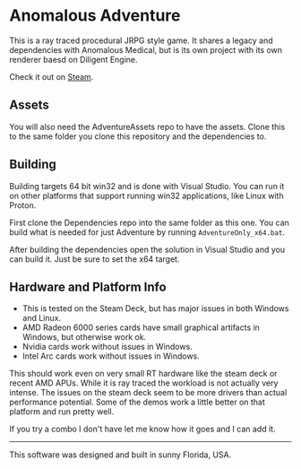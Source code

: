 # Anomalous Adventure
This is a ray traced procedural JRPG style game. It shares a legacy and dependencies with Anomalous Medical, but is its own project with its own renderer baesd on Diligent Engine.

Check it out on [Steam](https://store.steampowered.com/app/3082490/Anomalous_Adventure/).

## Assets
You will also need the AdventureAssets repo to have the assets. Clone this to the same folder you clone this repository and the dependencies to. 

## Building
Building targets 64 bit win32 and is done with Visual Studio. You can run it on other platforms that support running win32 applications, like Linux with Proton.

First clone the Dependencies repo into the same folder as this one. You can build what is needed for just Adventure by running `AdventureOnly_x64.bat`.

After building the dependencies open the solution in Visual Studio and you can build it. Just be sure to set the x64 target.

## Hardware and Platform Info
 * This is tested on the Steam Deck, but has major issues in both Windows and Linux.
 * AMD Radeon 6000 series cards have small graphical artifacts in Windows, but otherwise work ok.
 * Nvidia cards work without issues in Windows.
 * Intel Arc cards work without issues in Windows.

This should work even on very small RT hardware like the steam deck or recent AMD APUs. While it is ray traced the workload is not actually very intense. The issues on the steam deck seem to be more drivers than actual performance potential. Some of the demos work a little better on that platform and run pretty well.

If you try a combo I don't have let me know how it goes and I can add it.

----------------------------------------------------------

This software was designed and built in sunny Florida, USA.